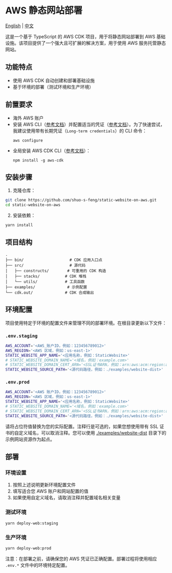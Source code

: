 # AWS 静态网站部署

[English](README.md) | [中文](README.zh.md)

这是一个基于 TypeScript 的 AWS CDK 项目，用于将静态网站部署到 AWS 基础设施。该项目提供了一个强大且可扩展的解决方案，用于使用 AWS 服务托管静态网站。

## 功能特点

- 使用 AWS CDK 自动创建和部署基础设施
- 基于环境的部署（测试环境和生产环境）

## 前置要求

- 海外 AWS 账户
- 安装 AWS CLI（[参考文档](https://docs.aws.amazon.com/zh_cn/cli/latest/userguide/getting-started-install.html#getting-started-install-instructions)）并配置适当的凭证（[参考文档](https://docs.aws.amazon.com/zh_cn/cli/latest/userguide/getting-started-quickstart.html#getting-started-quickstart-new)）。为了快速尝试，我建议使用带有长期凭证（`Long-term credentials`）的 CLI 命令：
  ```
  aws configure
  ```
- 全局安装 AWS CDK CLI（[参考文档](https://docs.aws.amazon.com/zh_cn/cdk/v2/guide/getting-started.html#getting-started-install)）：
  ```
  npm install -g aws-cdk
  ```

## 安装步骤

1. 克隆仓库：

```bash
git clone https://github.com/shuo-s-feng/static-website-on-aws.git
cd static-website-on-aws
```

2. 安装依赖：

```bash
yarn install
```

## 项目结构

```
.
├── bin/                    # CDK 应用入口点
├── src/                    # 源代码
│   ├── constructs/        # 可重用的 CDK 构造
│   ├── stacks/           # CDK 堆栈
│   └── utils/            # 工具函数
├── examples/              # 示例配置
└── cdk.out/              # CDK 合成输出
```

## 环境配置

项目使用特定于环境的配置文件来管理不同的部署环境。在根目录更新以下文件：

### `.env.staging`

```bash
AWS_ACCOUNT='<AWS_账户ID，例如：123456789012>'
AWS_REGION='<AWS 区域，例如：us-east-1>'
STATIC_WEBSITE_APP_NAME='<应用名称，例如：StaticWebsite>'
# STATIC_WEBSITE_DOMAIN_NAME='<域名，例如：example.com>'
# STATIC_WEBSITE_DOMAIN_CERT_ARN='<SSL证书ARN，例如：arn:aws:acm:region:account:certificate/xxxx-xxxx-xxxx-xxxx>'
STATIC_WEBSITE_SOURCE_PATH='<源代码路径，例如：./examples/website-dist>'
```

### `.env.prod`

```bash
AWS_ACCOUNT='<AWS 账户ID，例如：123456789012>'
AWS_REGION='<AWS 区域，例如：us-east-1>'
STATIC_WEBSITE_APP_NAME='<应用名称，例如：StaticWebsite>'
# STATIC_WEBSITE_DOMAIN_NAME='<域名，例如：example.com>'
# STATIC_WEBSITE_DOMAIN_CERT_ARN='<SSL证书ARN，例如：arn:aws:acm:region:account:certificate/xxxx-xxxx-xxxx-xxxx>'
STATIC_WEBSITE_SOURCE_PATH='<源代码路径，例如：./examples/website-dist>'
```

请将占位符值替换为您的实际配置。注释行是可选的，如果您想使用带有 SSL 证书的自定义域名，可以取消注释。您可以使用 [./examples/website-dist](./examples/website-dist) 目录下的示例网站资源作为起点。

## 部署

### 环境设置

1. 按照上述说明更新环境配置文件
2. 填写适合您 AWS 账户和网站配置的值
3. 如果使用自定义域名，请取消注释并配置域名相关变量

### 测试环境

```bash
yarn deploy-web:staging
```

### 生产环境

```bash
yarn deploy-web:prod
```

注意：在部署之前，请确保您的 AWS 凭证已正确配置。部署过程将使用相应 `.env.*` 文件中的环境特定配置。
